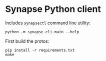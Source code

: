 # Synapse Python client

Includes `synapsectl` command line utility:

    python -m synapse.cli.main --help

First build the protos:

    pip install -r requirements.txt
    make
